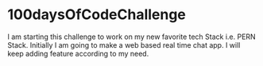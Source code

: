 # 100daysOfCodeChallenge
I am starting this challenge to work on my new favorite tech Stack i.e. PERN Stack. Initially I am going to make a web based real time chat app. I will keep adding feature according to my need.
